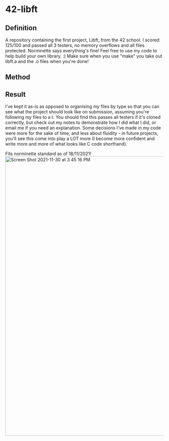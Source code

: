 # 42-libft

## Definition

A repository containing the first project, Libft, from the 42 school. I scored 125/100 and passed all 3 testers, no memory overflows and all files protected. Norminette says everything's fine! Feel free to use my code to help build your own library. :) Make sure when you use "make" you take out libft.a and the .o files when you're done!

## Method

## Result



I've kept it as-is as opposed to organising my files by type so that you can see what the project should look like on submission, assuming you're following my files to a t. You should find this passes all testers if it's cloned correctly, but check out my notes to demonstrate how I did what I did, or email me if you need an explanation. Some decisions I've made in my code were more for the sake of time, and less about fluidity - in future projects, you'll see this come into play a LOT more (I become more confident and write more and more of what looks like C code shorthand).

Fits norminette standard as of 18/11/2021!
<img width="887" alt="Screen Shot 2021-11-30 at 3 45 16 PM" src="https://user-images.githubusercontent.com/88760123/143989689-1ddd4ca6-82df-4e86-8d5f-13e7dec32555.png">
